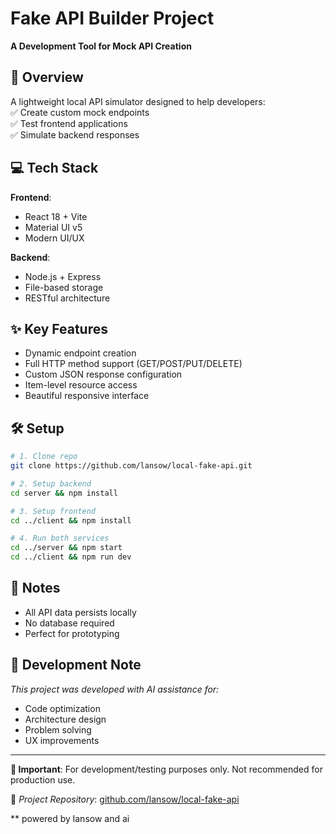 # Fake API Builder Project  
**A Development Tool for Mock API Creation**  

## 🚀 Overview  
A lightweight local API simulator designed to help developers:  
✅ Create custom mock endpoints  
✅ Test frontend applications  
✅ Simulate backend responses  

## 💻 Tech Stack  
**Frontend**:  
- React 18 + Vite  
- Material UI v5  
- Modern UI/UX  

**Backend**:  
- Node.js + Express  
- File-based storage  
- RESTful architecture  

## ✨ Key Features  
- Dynamic endpoint creation  
- Full HTTP method support (GET/POST/PUT/DELETE)  
- Custom JSON response configuration  
- Item-level resource access  
- Beautiful responsive interface  

## 🛠️ Setup  
```bash
# 1. Clone repo
git clone https://github.com/lansow/local-fake-api.git

# 2. Setup backend
cd server && npm install

# 3. Setup frontend 
cd ../client && npm install

# 4. Run both services
cd ../server && npm start
cd ../client && npm run dev
```

## 📝 Notes  
- All API data persists locally  
- No database required  
- Perfect for prototyping  

## 🤖 Development Note  
*This project was developed with AI assistance for:*  
- Code optimization  
- Architecture design  
- Problem solving  
- UX improvements  

---

**📌 Important**: For development/testing purposes only. Not recommended for production use.  

🔗 *Project Repository*: [github.com/lansow/local-fake-api](https://github.com/lansow/local-fake-api)

** powered by lansow and ai
